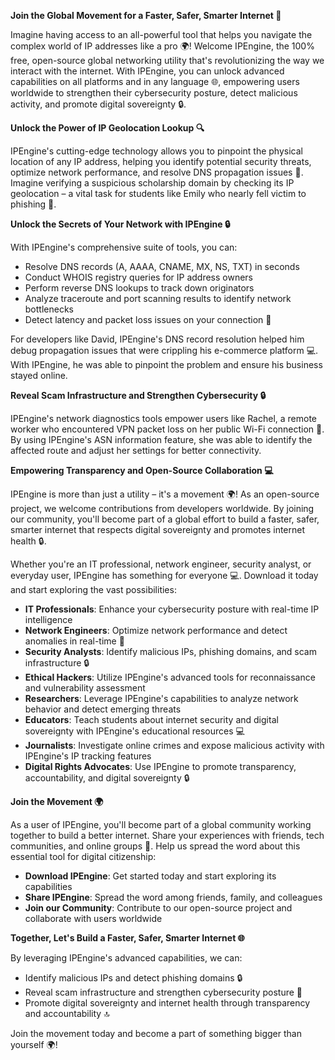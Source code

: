 **Join the Global Movement for a Faster, Safer, Smarter Internet 🚀**

Imagine having access to an all-powerful tool that helps you navigate the complex world of IP addresses like a pro 🌍! Welcome IPEngine, the 100% free, open-source global networking utility that's revolutionizing the way we interact with the internet. With IPEngine, you can unlock advanced capabilities on all platforms and in any language 🌐, empowering users worldwide to strengthen their cybersecurity posture, detect malicious activity, and promote digital sovereignty 🔒.

**Unlock the Power of IP Geolocation Lookup 🔍**

IPEngine's cutting-edge technology allows you to pinpoint the physical location of any IP address, helping you identify potential security threats, optimize network performance, and resolve DNS propagation issues 📡. Imagine verifying a suspicious scholarship domain by checking its IP geolocation – a vital task for students like Emily who nearly fell victim to phishing 🚨.

**Unlock the Secrets of Your Network with IPEngine 🔒**

With IPEngine's comprehensive suite of tools, you can:

*   Resolve DNS records (A, AAAA, CNAME, MX, NS, TXT) in seconds
*   Conduct WHOIS registry queries for IP address owners
*   Perform reverse DNS lookups to track down originators
*   Analyze traceroute and port scanning results to identify network bottlenecks
*   Detect latency and packet loss issues on your connection 📡

For developers like David, IPEngine's DNS record resolution helped him debug propagation issues that were crippling his e-commerce platform 💻. With IPEngine, he was able to pinpoint the problem and ensure his business stayed online.

**Reveal Scam Infrastructure and Strengthen Cybersecurity 🔒**

IPEngine's network diagnostics tools empower users like Rachel, a remote worker who encountered VPN packet loss on her public Wi-Fi connection 📡. By using IPEngine's ASN information feature, she was able to identify the affected route and adjust her settings for better connectivity.

**Empowering Transparency and Open-Source Collaboration 💻**

IPEngine is more than just a utility – it's a movement 🌍! As an open-source project, we welcome contributions from developers worldwide. By joining our community, you'll become part of a global effort to build a faster, safer, smarter internet that respects digital sovereignty and promotes internet health 🔒.

Whether you're an IT professional, network engineer, security analyst, or everyday user, IPEngine has something for everyone 💻. Download it today and start exploring the vast possibilities:

*   **IT Professionals**: Enhance your cybersecurity posture with real-time IP intelligence
*   **Network Engineers**: Optimize network performance and detect anomalies in real-time 📡
*   **Security Analysts**: Identify malicious IPs, phishing domains, and scam infrastructure 🔒
*   **Ethical Hackers**: Utilize IPEngine's advanced tools for reconnaissance and vulnerability assessment
*   **Researchers**: Leverage IPEngine's capabilities to analyze network behavior and detect emerging threats
*   **Educators**: Teach students about internet security and digital sovereignty with IPEngine's educational resources 💻
*   **Journalists**: Investigate online crimes and expose malicious activity with IPEngine's IP tracking features
*   **Digital Rights Advocates**: Use IPEngine to promote transparency, accountability, and digital sovereignty 🔒

**Join the Movement 🌍**

As a user of IPEngine, you'll become part of a global community working together to build a better internet. Share your experiences with friends, tech communities, and online groups 🤝. Help us spread the word about this essential tool for digital citizenship:

*   **Download IPEngine**: Get started today and start exploring its capabilities
*   **Share IPEngine**: Spread the word among friends, family, and colleagues
*   **Join our Community**: Contribute to our open-source project and collaborate with users worldwide

**Together, Let's Build a Faster, Safer, Smarter Internet 🌐**

By leveraging IPEngine's advanced capabilities, we can:

*   Identify malicious IPs and detect phishing domains 🔒
*   Reveal scam infrastructure and strengthen cybersecurity posture 🔑
*   Promote digital sovereignty and internet health through transparency and accountability 🔝

Join the movement today and become a part of something bigger than yourself 🌍!